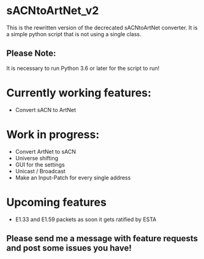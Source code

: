 # sACNtoArtNet_v2
This is the rewritten version of the decrecated sACNtoArtNet converter. It is a simple python script that is not using a single class.
## Please Note:
It is necessary to run Python 3.6 or later for the script to run!

# Currently working features:
- Convert sACN to ArtNet

# Work in progress:
- Convert ArtNet to sACN
- Universe shifting
- GUI for the settings
- Unicast / Broadcast
- Make an Input-Patch for every single address

# Upcoming features
- E1.33 and E1.59 packets as soon it gets ratified by ESTA

## Please send me a message with feature requests and post some issues you have!
